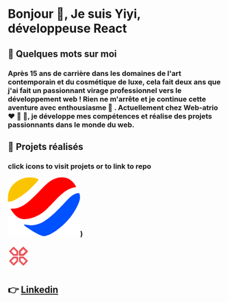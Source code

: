 <h1 align="left">Bonjour 🌈, Je suis Yiyi, développeuse React</h1>

<h2>👀 Quelques mots sur moi</h2>
  
<h3>Après 15 ans de carrière dans les domaines de l'art contemporain et du cosmétique de luxe, cela fait deux ans que j'ai fait un passionnant virage professionnel vers le développement web ! Rien ne m'arrête et je continue cette aventure avec enthousiasme 🚀 . Actuellement chez Web-atrio ❤️ 💛 💙, je développe mes compétences et réalise des projets passionnants dans le monde du web.</h2>

<h2> 👀 Projets réalisés</h2>

<h3>click icons to visit projets or to link to repo</p>

<p>

[![web-atrio](https://raw.githubusercontent.com/yiyi41/yiyi41/main/assets/web-atrio-logo.png)](https://web-atrio.com/))


<img align="left" width="50" height="50" src="/assets/gampad-logo.png" />
	</p><br/>

<br/>
<br/>

## 👉 [Linkedin](https://www.linkedin.com/in/yiyi-plantinet/)
